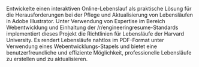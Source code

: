 Entwickelte einen interaktiven Online-Lebenslauf als praktische Lösung für die Herausforderungen bei der Pflege und Aktualisierung von Lebensläufen in Adobe Illustrator. Unter Verwendung von Expertise im Bereich Webentwicklung und Einhaltung der /r/engineeringresume-Standards implementiert dieses Projekt die Richtlinien für Lebensläufe der Harvard University. Es rendert Lebensläufe nahtlos im PDF-Format unter Verwendung eines Webentwicklungs-Stapels und bietet eine benutzerfreundliche und effiziente Möglichkeit, professionelle Lebensläufe zu erstellen und zu aktualisieren.

